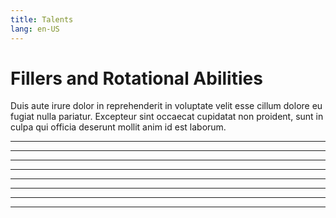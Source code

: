 ```yaml
---
title: Talents
lang: en-US
---
```



# Fillers and Rotational Abilities

Duis aute irure dolor in reprehenderit in voluptate velit esse
cillum dolore eu fugiat nulla pariatur. Excepteur sint occaecat cupidatat non
proident, sunt in culpa qui officia deserunt mollit anim id est laborum.

<hr/>

<Talent :id=193134 :showDescription=false :showMetadata=false></Talent>
<Talent :id=265259 :showDescription=false :showMetadata=false></Talent>
<Talent :id=214621 :showDescription=false :showMetadata=false></Talent>

<hr />

<Talent :id=121536 :showDescription=false :showMetadata=false></Talent>
<Talent :id=64129 :showDescription=false :showMetadata=false></Talent>
<Talent :id=193063 :showDescription=false :showMetadata=false></Talent>

<hr />

<Talent :id=129250 :showDescription=false :showMetadata=false></Talent>
<Talent :id=197045 :showDescription=false :showMetadata=false></Talent>
<Talent :id=123040 :showDescription=false :showMetadata=false></Talent>

<hr />

<Talent :id=196704 :showDescription=false :showMetadata=false></Talent>
<Talent :id=204263 :showDescription=false :showMetadata=false></Talent>
<Talent :id=205367 :showDescription=false :showMetadata=false></Talent>

<hr />

<Talent :id=238063 :showDescription=false :showMetadata=false></Talent>
<Talent :id=271531 :showDescription=false :showMetadata=false></Talent>
<Talent :id=197419 :showDescription=false :showMetadata=false></Talent>

<hr />

<Talent :id=204197 :showDescription=false :showMetadata=false></Talent>
<Talent :id=110744 :showDescription=false :showMetadata=false></Talent>
<Talent :id=120517 :showDescription=false :showMetadata=false></Talent>

<hr />

<Talent :id=271466 :showDescription=false :showMetadata=false></Talent>
<Talent :id=200309 :showDescription=false :showMetadata=false></Talent>
<Talent :id=246287 :showDescription=false :showMetadata=false></Talent>

<hr />


